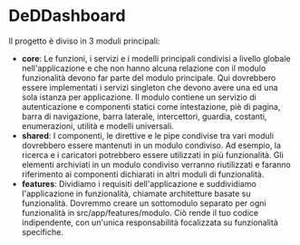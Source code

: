 # DeDDashboard

Il progetto è diviso in 3 moduli principali:
- **core**: Le funzioni, i servizi e i modelli principali condivisi a livello globale nell'applicazione e che non hanno alcuna relazione con il modulo funzionalità devono far parte del modulo principale.  Qui dovrebbero essere implementati i servizi singleton che devono avere una ed una sola istanza per applicazione. Il modulo contiene un servizio di autenticazione e componenti statici come intestazione, piè di pagina, barra di navigazione, barra laterale, intercettori, guardia, costanti, enumerazioni, utilità e modelli universali.
- **shared**: I componenti, le direttive e le pipe condivise tra vari moduli dovrebbero essere mantenuti in un modulo condiviso. Ad esempio, la ricerca e i caricatori potrebbero essere utilizzati in più funzionalità. Gli elementi archiviati in un modulo condiviso verranno riutilizzati e faranno riferimento ai componenti dichiarati in altri moduli di funzionalità.
- **features**: Dividiamo i requisiti dell'applicazione e suddividiamo l'applicazione in funzionalità, chiamate architetture basate su funzionalità. Dovremmo creare un sottomodulo separato per ogni funzionalità in src/app/features/modulo. Ciò rende il tuo codice indipendente, con un'unica responsabilità focalizzata su funzionalità specifiche.
